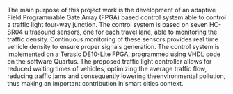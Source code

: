 The main purpose of this project work is the development of an adaptive Field Programmable Gate Array (FPGA) based control system able to control a traffic light four-way junction.
The control system is based on seven HC-SR04 ultrasound sensors, one for each travel lane, able to monitoring the traffic density. Continuous monitoring of these sensors provides real time vehicle density to ensure 
proper signals generation.
The control system is implemented on a Terasic DE10-Lite FPGA, programmed using VHDL code on the software Quartus.
The proposed traffic light controller allows for reduced waiting times of vehicles, optimizing the average traffic flow, reducing traffic jams and consequently lowering theenvironmental pollution, thus making an 
important contribution in smart cities context.

